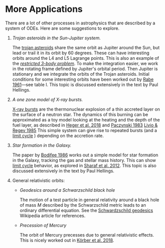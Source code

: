 More Applications
=================

There are a lot of other processes in astrophysics that are described
by a system of ODEs.  Here are some suggestions to explore.

1. _Trojan asteroids in the Sun-Jupiter system._

   The [trojan
   asteroids](https://en.wikipedia.org/wiki/Jupiter_trojan) share the
   same orbit as Jupiter around the Sun, but lead or trail it in its
   orbit by 60 degrees.  These can have interesting orbits around the
   L4 and L5 Lagrange points.  This is also an example of the
   [_restricted 3-body
   problem_](https://en.wikipedia.org/wiki/Three-body_problem#Restricted_three-body_problem).
   To make the integration easier, we work in the rotating frame
   defined by Jupiter's orbital period.  Then Jupiter is stationary
   and we integrate the orbits of the Trojan asteroids.  Initial
   conditions for some interesting orbits have been worked out by
   [Rabe
   1961](https://ui.adsabs.harvard.edu/abs/1961AJ.....66..500R/abstract)&mdash;see
   table I.  This topic is discussed extensively in the text by Paul
   Hellings.


2. _A one zone model of X-ray bursts._

   [X-ray bursts](https://en.wikipedia.org/wiki/X-ray_burster) are the
   thermonuclear explosion of a thin accreted layer on the surface of
   a neutron star.  The dynamics of this burning can be approximated
   as a toy model looking at the heating and the depth of the fuel
   layer, as described in [Heger et
   al. 2018](https://arxiv.org/pdf/astro-ph/0511292.pdf) and
   [Paczynski
   1983](https://articles.adsabs.harvard.edu/pdf/1983ApJ...264..282P)
   [Livio & Regev 1985](https://ui.adsabs.harvard.edu/abs/1985A%26A...148..133L/abstract)
   This simple system can give rise to repeated bursts (and a [limit cycle](https://en.wikipedia.org/wiki/Limit_cycle)
   ) depending on the accretion rate.


3. _Star formation in the Galaxy._

   The paper by [Bodifee
   1986](https://articles.adsabs.harvard.edu/pdf/1986Ap%26SS.122...41B)
   works out a simple model for star formation in the Galaxy, tracking
   the gas and stellar mass history.
   This can show [limit cycle](https://en.wikipedia.org/wiki/Limit_cycle) behavior, as
   explored in [Sharaf et al. 2012](https://ui.adsabs.harvard.edu/abs/2012JAsGe...1...70S/abstract).
   This topic is also discussed extensively in the text by Paul Hellings.


4. General relativistic orbits:

   * _Geodesics around a Schwarzschild black hole_

     The motion of a test particle in general relativity around a black hole of mass $M$
     described by the Schwarzschild metric leads to an ordinary differential equation.
     See the [Schwardzschild geodesics](https://en.m.wikipedia.org/wiki/Schwarzschild_geodesics) Wikipedia
     article for references.

   * _Precession of Mercury_

     The orbit of Mercury precesses due to general relativistic effects.  This is
     nicely worked out in [Körber et al. 2018](https://arxiv.org/pdf/1803.01678.pdf).
     

